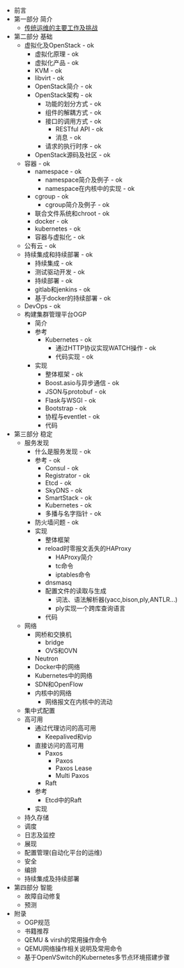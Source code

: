 * 前言
* 第一部分 简介
  * [传统运维的主要工作及挑战](https://github.com/QthCN/opsguide_book/blob/master/%E4%BC%A0%E7%BB%9F%E8%BF%90%E7%BB%B4%E7%9A%84%E4%B8%BB%E8%A6%81%E5%B7%A5%E4%BD%9C%E5%8F%8A%E6%8C%91%E6%88%98.md)
* 第二部分 基础
  * 虚拟化及OpenStack - ok
    * 虚拟化原理 - ok
    * 虚拟化产品 - ok
    * KVM - ok
    * libvirt - ok
    * OpenStack简介 - ok
    * OpenStack架构 - ok
      * 功能的划分方式 - ok
      * 组件的解耦方式 - ok
      * 接口的调用方式 - ok
        * RESTful API - ok
        * 消息 - ok
      * 请求的执行时序 - ok
    * OpenStack源码及社区 - ok
  * 容器 - ok
    * namespace - ok
      * namespace简介及例子 - ok
      * namespace在内核中的实现 - ok
    * cgroup - ok
      * cgroup简介及例子 - ok
    * 联合文件系统和chroot - ok
    * docker - ok
    * kubernetes - ok
    * 容器与虚拟化 - ok
  * 公有云 - ok
  * 持续集成和持续部署 - ok
    * 持续集成 - ok
    * 测试驱动开发 - ok
    * 持续部署 - ok
    * gitlab和jenkins - ok
    * 基于docker的持续部署 - ok
  * DevOps - ok
  * 构建集群管理平台OGP
    * 简介
    * 参考
      * Kubernetes - ok
        * 通过HTTP协议实现WATCH操作 - ok
        * 代码实现 - ok
    * 实现
      * 整体框架 - ok
      * Boost.asio与异步通信 - ok
      * JSON与protobuf - ok
      * Flask与WSGI - ok
      * Bootstrap - ok
      * 协程与eventlet - ok
      * 代码
* 第三部分 稳定
  * 服务发现
    * 什么是服务发现 - ok
    * 参考 - ok
      * Consul - ok
      * Registrator - ok
      * Etcd - ok
      * SkyDNS - ok
      * SmartStack - ok
      * Kubernetes - ok
      * 多播与名字指针 - ok
    * 防火墙问题 - ok
    * 实现
      * 整体框架
      * reload时零报文丢失的HAProxy
        * HAProxy简介
        * tc命令
        * iptables命令
      * dnsmasq
      * 配置文件的读取与生成
        * 词法、语法解析器(yacc,bison,ply,ANTLR...)
        * ply实现一个跨库查询语言
      * 代码
  * 网络
    * 网桥和交换机
      * bridge
      * OVS和OVN
    * Neutron
    * Docker中的网络
    * Kubernetes中的网络
    * SDN和OpenFlow
    * 内核中的网络
      * 网络报文在内核中的流动
  * 集中式配置
  * 高可用
    * 通过代理访问的高可用
      * Keepalived和vip
    * 直接访问的高可用
      * Paxos
        * Paxos
        * Paxos Lease
        * Multi Paxos
      * Raft
    * 参考
      * Etcd中的Raft
    * 实现
  * 持久存储
  * 调度
  * 日志及监控
  * 展现
  * 配置管理(自动化平台的运维)
  * 安全
  * 编排
  * 持续集成及持续部署
* 第四部分 智能
  * 故障自动修复
  * 预测
* 附录
  * OGP规范
  * 书籍推荐
  * QEMU & virsh的常用操作命令
  * QEMU网络操作相关说明及常用命令
  * 基于OpenVSwitch的Kubernetes多节点环境搭建步骤
